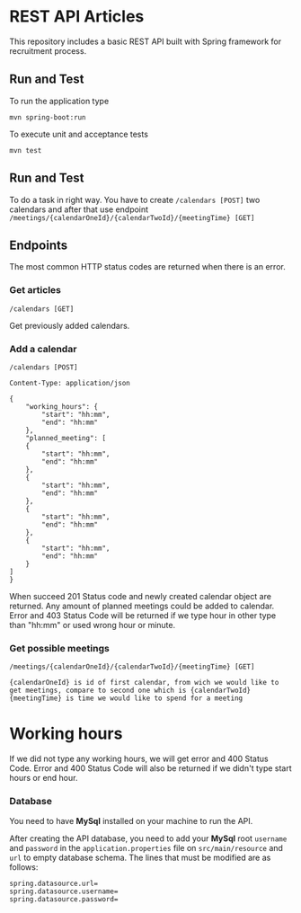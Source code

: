 # REST API Articles

This repository includes a basic REST API built with Spring framework for recruitment process.

## Run and Test

To run the application type

```
mvn spring-boot:run
```

To execute unit and acceptance tests

```
mvn test
```


## Run and Test

To do a task in right way. You have to create ```/calendars [POST]``` two calendars and after that use endpoint ```/meetings/{calendarOneId}/{calendarTwoId}/{meetingTime} [GET]```


## Endpoints

The most common HTTP status codes are returned when there is an error.


### Get articles

```
/calendars [GET]
```

Get previously added calendars.


### Add a calendar

```
/calendars [POST]

Content-Type: application/json

{
    "working_hours": {
        "start": "hh:mm",
        "end": "hh:mm"
    },
    "planned_meeting": [
    {
        "start": "hh:mm",
        "end": "hh:mm"
    },
    {
        "start": "hh:mm",
        "end": "hh:mm"
    },
    {
        "start": "hh:mm",
        "end": "hh:mm"
    },
    {
        "start": "hh:mm",
        "end": "hh:mm"
    }
]
}
```

When succeed 201 Status code and newly created calendar object are returned. Any amount of planned meetings could be added to calendar. Error and 403 Status Code will be returned if we type hour in other type than "hh:mm" or used wrong hour or minute.


### Get possible meetings

```
/meetings/{calendarOneId}/{calendarTwoId}/{meetingTime} [GET]

{calendarOneId} is id of first calendar, from wich we would like to get meetings, compare to second one which is {calendarTwoId}
{meetingTime} is time we would like to spend for a meeting
```


# Working hours

If we did not type any working hours, we will get error and 400 Status Code. Error and 400 Status Code will also be returned if we didn't type start hours or end hour.


### Database

You need to have **MySql** installed on your machine to run the API.

After creating the API database, you need to add your **MySql** root `username` and `password` in the `application.properties` file on `src/main/resource` and `url` to empty database schema. The lines that must be modified are as follows:

```properties
spring.datasource.url=
spring.datasource.username=
spring.datasource.password=
```